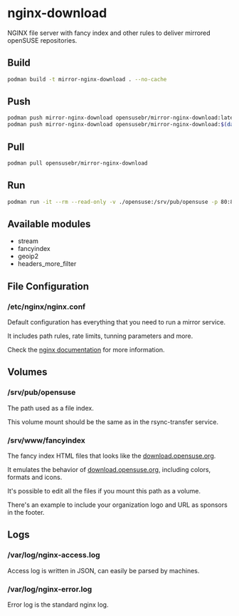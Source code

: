 # nginx-download

NGINX file server with fancy index and other rules to deliver mirrored openSUSE repositories.

## Build

```bash
podman build -t mirror-nginx-download . --no-cache
```

## Push

```bash
podman push mirror-nginx-download opensusebr/mirror-nginx-download:latest
podman push mirror-nginx-download opensusebr/mirror-nginx-download:$(date +"%Y%m%d")
```

## Pull

```bash
podman pull opensusebr/mirror-nginx-download
```

## Run

```bash
podman run -it --rm --read-only -v ./opensuse:/srv/pub/opensuse -p 80:8000 opensusebr/mirror-nginx-download
```

## Available modules

- stream
- fancyindex
- geoip2
- headers_more_filter

## File Configuration

### /etc/nginx/nginx.conf

Default configuration has everything that you need to run a mirror service.

It includes path rules, rate limits, tunning parameters and more.

Check the [nginx documentation](https://www.nginx.com/resources/wiki/start/topics/examples/full/) for more information.

## Volumes

### /srv/pub/opensuse

The path used as a file index.

This volume mount should be the same as in the rsync-transfer service.

### /srv/www/fancyindex

The fancy index HTML files that looks like the [download.opensuse.org](http://download.opensuse.org/).

It emulates the behavior of [download.opensuse.org](http://download.opensuse.org/), including colors, formats and icons.

It's possible to edit all the files if you mount this path as a volume.

There's an example to include your organization logo and URL as sponsors in the footer.

## Logs

### /var/log/nginx-access.log

Access log is written in JSON, can easily be parsed by machines.

### /var/log/nginx-error.log

Error log is the standard nginx log.
